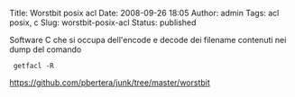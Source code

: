 Title: Worstbit posix acl
Date: 2008-09-26 18:05
Author: admin
Tags: acl posix, c
Slug: worstbit-posix-acl
Status: published

Software C che si occupa dell'encode e decode dei filename contenuti nei dump del comando

     getfacl -R

<https://github.com/pbertera/junk/tree/master/worstbit>
